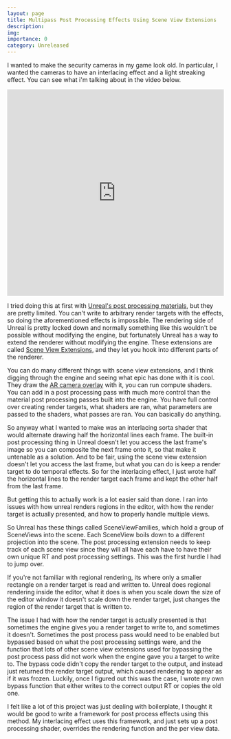 ```yaml
---
layout: page
title: Multipass Post Processing Effects Using Scene View Extensions
description:
img:
importance: 0
category: Unreleased
---
```


I wanted to make the security cameras in my game look old. In particular, I wanted the cameras to have an interlacing effect and a light streaking effect. You can see what i'm talking about in the video below.

<iframe width="100%" height="480" src="https://www.youtube.com/watch?v=pAb1qpXoXck" title="Newvicon tube video camera light streaking effect" frameborder="0" allow="accelerometer; autoplay; clipboard-write; encrypted-media; gyroscope; picture-in-picture" allowfullscreen></iframe>

I tried doing this at first with [Unreal's post processing materials](https://docs.unrealengine.com/5.3/en-US/post-process-materials-in-unreal-engine/), but they are pretty limited. You can't write to arbitrary render targets with the effects, so doing the aforementioned effects is impossible. The rendering side of Unreal is pretty locked down and normally something like this wouldn't be possible without modifying the engine, but fortunately Unreal has a way to extend the renderer without modifying the engine. These extensions are called [Scene View Extensions](https://github.com/EpicGames/UnrealEngine/blob/5ccd1d8b91c944d275d04395a037636837de2c56/Engine/Source/Runtime/Engine/Public/SceneViewExtension.h#L99C9-L99C9), and they let you hook into different parts of the renderer.

You can do many different things with scene view extensions, and I think digging through the engine and seeing what epic has done with it is cool. They draw the [AR camera overlay](https://github.com/EpicGames/UnrealEngine/blob/5ccd1d8b91c944d275d04395a037636837de2c56/Engine/Plugins/Experimental/RemoteSession/Source/RemoteSession/Private/Channels/RemoteSessionARCameraChannel.cpp#L136C21-L136C21) with it, you can run compute shaders. You can add in a post processing pass with much more control than the material post processing passes built into the engine. You have full control over creating render targets, what shaders are ran, what parameters are passed to the shaders, what passes are ran. You can basically do anything.

So anyway what I wanted to make was an interlacing sorta shader that would alternate drawing half the horizontal lines each frame. The built-in post processing thing in Unreal doesn't let you access the last frame's image so you can composite the next frame onto it, so that make it untenable as a solution. And to be fair, using the scene view extension doesn't let you access the last frame, but what you can do is keep a render target to do temporal effects. So for the interlacing effect, I just wrote half the horizontal lines to the render target each frame and kept the other half from the last frame.

But getting this to actually work is a lot easier said than done. I ran into issues with how unreal renders regions in the editor, with how the render target is actually presented, and how to properly handle multiple views.

So Unreal has these things called SceneViewFamilies, which hold a group of SceneViews into the scene. Each SceneView boils down to a different projection into the scene. The post processing extension needs to keep track of each scene view since they will all have each have to have their own unique RT and post processing settings. This was the first hurdle I had to jump over.

If you're not familiar with regional rendering, its where only a smaller rectangle on a render target is read and written to. Unreal does regional rendering inside the editor, what it does is when you scale down the size of the editor window it doesn't scale down the render target, just changes the region of the render target that is written to.

The issue I had with how the render target is actually presented is that sometimes the engine gives you a render target to write to, and sometimes it doesn't. Sometimes the post process pass would need to be enabled but bypassed based on what the post processing settings were, and the function that lots of other scene view extensions used for bypassing the post process pass did not work when the engine gave you a target to write to. The bypass code didn't copy the render target to the output, and instead just returned the render target output, which caused rendering to appear as if it was frozen. Luckily, once I figured out this was the case, I wrote my own bypass function that either writes to the correct output RT or copies the old one.

I felt like a lot of this project was just dealing with boilerplate, I thought it would be good to write a framework for post process effects using this method. My interlacing effect uses this framework, and just sets up a post processing shader, overrides the rendering function and the per view data. 